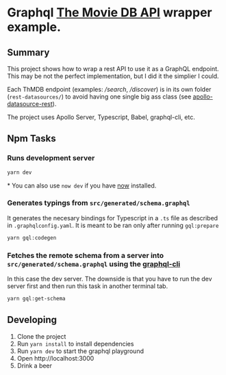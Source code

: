 # Graphql [The Movie DB API](https://www.themoviedb.org/documentation/api) wrapper example.

## Summary

This project shows how to wrap a rest API to use it as a GraphQL endpoint. This may be not the perfect implementation, but I did it the simplier I could.

Each ThMDB endpoint (examples: _/search_, _/discover_) is in its own folder (`rest-datasources/`) to avoid having one single big ass class (see [apollo-datasource-rest](https://www.apollographql.com/docs/apollo-server/features/data-sources.html#REST-Data-Source)).

The project uses Apollo Server, Typescript, Babel, graphql-cli, etc.

## Npm Tasks

### Runs development server

```bash
yarn dev
```

\* You can also use `now dev` if you have [now](https://zeit.co/now) installed.

### Generates typings from `src/generated/schema.graphql`

It generates the necesary bindings for Typescript in a `.ts` file as described in `.graphqlconfig.yaml`.
It is meant to be ran only after running `gql:prepare`

```bash
yarn gql:codegen
```

### Fetches the remote schema from a server into `src/generated/schema.graphql` using the [graphql-cli](https://github.com/graphql-cli/graphql-cli#readme)

In this case the dev server. The downside is that you have to run the dev server first and then run this task in another terminal tab.

```bash
yarn gql:get-schema
```

## Developing

1. Clone the project
2. Run `yarn install` to install dependencies
3. Run `yarn dev` to start the graphql playground
4. Open http://localhost:3000
5. Drink a beer
